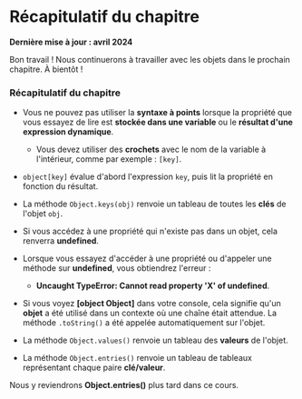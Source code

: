 # Récapitulatif du chapitre

**Dernière mise à jour : avril 2024**

Bon travail ! Nous continuerons à travailler avec les objets dans le prochain chapitre. À bientôt !

### Récapitulatif du chapitre

- Vous ne pouvez pas utiliser la **syntaxe à points** lorsque la propriété que vous essayez de lire est **stockée dans une variable** ou le **résultat d'une expression dynamique**. 
  - Vous devez utiliser des **crochets** avec le nom de la variable à l'intérieur, comme par exemple : `[key]`.
  
- `object[key]` évalue d'abord l'expression `key`, puis lit la propriété en fonction du résultat.

- La méthode `Object.keys(obj)` renvoie un tableau de toutes les **clés** de l'objet `obj`.

- Si vous accédez à une propriété qui n'existe pas dans un objet, cela renverra **undefined**.

- Lorsque vous essayez d'accéder à une propriété ou d'appeler une méthode sur **undefined**, vous obtiendrez l'erreur : 
  - **Uncaught TypeError: Cannot read property 'X' of undefined**.

- Si vous voyez **[object Object]** dans votre console, cela signifie qu'un **objet** a été utilisé dans un contexte où une chaîne était attendue. La méthode `.toString()` a été appelée automatiquement sur l'objet.

- La méthode `Object.values()` renvoie un tableau des **valeurs** de l'objet.

- La méthode `Object.entries()` renvoie un tableau de tableaux représentant chaque paire **clé/valeur**.

Nous y reviendrons **Object.entries()** plus tard dans ce cours.
